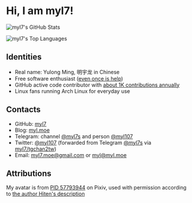 <!-- Copyright (c) 2021-2022 myl7 -->
<!-- SPDX-License-Identifier: CC-BY-NC-ND-4.0 -->

# Hi, I am myl7!

![myl7's GitHub Stats](https://github-readme-stats.vercel.app/api?username=myl7&count_private=true&theme=gruvbox&show_icons=true)

![myl7's Top Languages](https://github-readme-stats.vercel.app/api/top-langs/?username=myl7&theme=gruvbox&layout=compact&langs_count=10)

## Identities

- Real name: Yulong Ming, 明宇龙 in Chinese
- Free software enthusiast ([even once is help](https://www.gnu.org/philosophy/saying-no-even-once.html))
- GitHub active code contributor with [about 1K contributions annually](https://github.com/myl7)
- Linux fans running Arch Linux for everyday use

## Contacts

- GitHub: [myl7](https://github.com/myl7)
- Blog: [myl.moe](https://myl.moe)
- Telegram: channel [@myl7s](https://t.me/myl7s) and person [@myl107](https://t.me/myl107)
- Twitter: [@myl107](https://twitter.com/myl107) (forwarded from Telegram [@myl7s](https://t.me/myl7s) via [myl7/tgchan2tw](https://github.com/myl7/tgchan2tw))
- Email: [myl7.moe@gmail.com](mailto:myl7.moe@gmail.com) or [myl@myl.moe](mailto:myl@myl.moe)

## Attributions

My avatar is from [PID 57793944](https://www.pixiv.net/artworks/57793944) on Pixiv, used with permission according to [the author Hiten's description](https://www.pixiv.net/users/490219)
